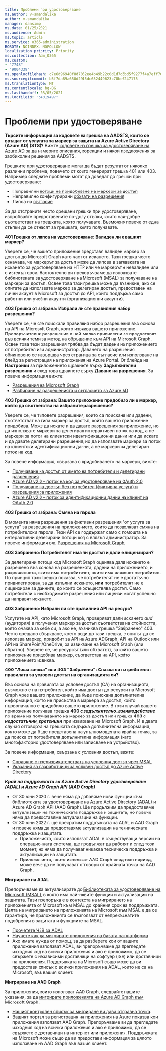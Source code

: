 ```yaml
---
title: Проблеми при удостоверяване
ms.author: v-smandalika
author: v-smandalika
manager: dansimp
ms.date: 01/25/2021
ms.audience: Admin
ms.topic: article
ms.service: o365-administration
ROBOTS: NOINDEX, NOFOLLOW
localization_priority: Priority
ms.collection: Adm_O365
ms.custom:
- "7748"
- "9004339"
ms.openlocfilehash: c7e6d96940f8d7052ee4b49b22c0d1d7d5bd5f9277f4a7eff709def1da2e13af
ms.sourcegitcommit: b5f7da89a650d2915dc652449623c78be6247175
ms.translationtype: MT
ms.contentlocale: bg-BG
ms.lasthandoff: 08/05/2021
ms.locfileid: "54019497"
---
```

# <a name="authentication-issues"></a>Проблеми при удостоверяване

**Търсите информация за кодовете на грешка на AADSTS, които се връщат от услугата за маркер за защита на Azure Active Directory (Azure AD) (STS)?** Вижте [кодовете на грешка за удостоверяване на Azure AD](https://docs.microsoft.com/azure/active-directory/develop/reference-aadsts-error-codes) за да намерите описания, корекции и някои предложения за заобиколни решения за AADSTS.

Грешките при удостоверяване могат да бъдат резултат от няколко различни проблема, повечето от които генерират грешка 401 или 403. Например следните проблеми могат да доведат до грешки при удостоверяване:

- Неправилни [потоци на придобиване на маркери за достъп](https://docs.microsoft.com/azure/active-directory/develop/authentication-vs-authorization) 
- Неправилно конфигурирани [обхвати на разрешения](https://docs.microsoft.com/azure/active-directory/develop/v2-permissions-and-consent) 
- Липса на [съгласие](https://docs.microsoft.com/azure/active-directory/develop/howto-convert-app-to-be-multi-tenant#understanding-user-and-admin-consent)

За да отстраните често срещани грешки при удостоверяване, изпробвайте предоставените по-долу стъпки, които най-добре съответстват на грешката, която получавате. Възможно повече от една стъпки да се отнасят за грешката, която получавате.

**401 Грешка от липса на удостоверяване: Валиден ли е вашият маркер?**

Уверете се, че вашето приложение представя валиден маркер за достъп до Microsoft Graph като част от искането. Тази грешка често означава, че маркерът за достъп може да липсва в заглавката на искането за удостоверяване на HTTP или че маркерът е невалиден или с изтекъл срок. Настоятелно ви препоръчваме да използвате библиотеката за удостоверяване на Microsoft (MSAL) за получаване на маркери за достъп. Освен това тази грешка може да възникне, ако се опитате да използвате маркер за делегиран достъп, предоставен на личен акаунт в Microsoft за достъп до API, който поддържа само работни или учебни акаунти (организационни акаунти).

**403 Грешка от забрана: Избрали ли сте правилния набор разрешения?**

Уверете се, че сте поискали правилния набор разрешения въз основа на API на Microsoft Graph, които извиква вашето приложение. Препоръчителни разрешения с най-малко привилегии се предоставят във всички теми за метод на обръщение към API на Microsoft Graph. Освен това тези разрешения трябва да бъдат дадени на приложението от потребител или администратор. Даването на разрешения обикновено се извършва чрез страница за съгласие или използване на блейд за регистрация на приложения на Azure Portal. От блейда на **Настройки** за приложението щракнете върху **Задължителни разрешения** и след това щракнете върху **Даване на разрешения**. За повече информация вижте:

- [Разрешения на Microsoft Graph](https://docs.microsoft.com/graph/permissions-reference) 
- [Разбиране на разрешенията и съгласието за Azure AD](https://docs.microsoft.com/azure/active-directory/develop/v2-permissions-and-consent)

**403 Грешка от забрана: Вашето приложение придобило ли е маркер, който да съответства на избраните разрешения?**

Уверете се, че типовете разрешения, които са поискани или дадени, съответстват на типа маркер за достъп, който вашето приложение придобива. Може да искате и да давате разрешения за приложение, но да използвате маркери за делегиран интерактивен поток на код, а не маркери за поток на клиентски идентификационни данни или да искате и да давате делегирани разрешения, но да използвате маркери за поток на клиентски идентификационни данни, а не маркери за делегиран поток на код.

За повече информация, свързана с придобиването на маркери, вижте:

- [Получаване на достъп от името на потребители и делегирани разрешения](https://docs.microsoft.com/graph/auth-v2-user) 
- [Azure AD v2.0 – поток на код за удостоверяване на OAuth 2.0](https://docs.microsoft.com/azure/active-directory/develop/v2-oauth2-auth-code-flow) 
- [Получаване на достъп без потребител (фиктивна услуга) и разрешения за приложения](https://docs.microsoft.com/graph/auth-v2-service) 
- [Azure AD v2.0 – поток за идентификационни данни на клиент на OAuth 2.0](https://docs.microsoft.com/azure/active-directory/develop/v2-oauth2-client-creds-grant-flow)

**403 Грешка от забрана: Смяна на парола**

В момента няма разрешения за фиктивни разрешения "от услуга за услуга" за разрешения на приложението, които да позволяват смяна на потребителски пароли. Тези API се поддържат само с помощта на интерактивни делегирани потоци код с влязъл администратор. За повече информация вж. [Разрешения на Microsoft Graph](https://docs.microsoft.com/graph/permissions-reference).

**403 Забранено: Потребителят има ли достъп и дали е лицензиран?**

За делегирани потоци код Microsoft Graph оценява дали искането е разрешено въз основа на разрешенията, дадени на приложението, и разрешенията, които има потребителят, които има влезлият потребител. По принцип тази грешка показва, че потребителят не е достатъчно привилегирован, за да изпълни искането, **или** потребителят не е лицензиран за данните, до които се осъществява достъп. Само потребители с необходимите разрешения или лицензи могат успешно да направят искането.

**403 Забранено: Избрали ли сте правилния API на ресурс?**

Услугите на API, като Microsoft Graph, проверяват дали искането *aud* (аудитория) в получения маркер за достъп съответства на стойността, която очаква за себе си, а ако не, възниква грешка "Забранено" 403. Често срещано объркване, което води до тази грешка, е опитът да се използва маркер, придобит за API на Azure ADGraph, API на Outlook или API на SharePoint/OneDrive, за извикване на Microsoft Graph (или обратно). Уверете се, че ресурсът (или обхватът), за който вашето приложение придобива маркер, съответства на API, който приложението извиква.

**400 "Лоша заявка" или 403 "Забранено": Спазва ли потребителят правилата за условен достъп на организацията си?**

Въз основа на правилата за условен достъп (CA) на организацията, възможно е на потребител, който има достъп до ресурси на Microsoft Graph чрез вашето приложение, да бъде поискана допълнителна информация, която не присъства в маркера за достъп, който първоначално е придобило вашето приложение. В този случай вашето приложение получава грешка **400 с *задължително_взаимодействие*** по време на получаването на маркер за достъп или грешка **403 с *недостатъчни_претенции*** при извикване на Microsoft Graph. И в двата случая отговорът на грешката съдържа допълнителна информация, която може да бъде представена на упълномощената крайна точка, за да поиска от потребителя допълнителна информация (като многофакторно удостоверяване или записване на устройство).

За повече информация, свързана с условния достъп, вижте:

- [Справяне с предизвикателствата на условния достъп чрез MSAL](https://docs.microsoft.com/azure/active-directory/develop/msal-error-handling-dotnet#conditional-access-and-claims-challenges) 
- [Указания за разработчици за условен достъп до Azure Active Directory](https://docs.microsoft.com/azure/active-directory/develop/v2-conditional-access-dev-guide)

***Край на поддръжката за Azure Active Directory удостоверяване (ADAL) и Azure AD Graph API (AAD Graph)***

- От 30 юни 2020 г. вече няма да добавяме нови функции към библиотеката за удостоверяване на Azure Active Directory (ADAL) и Azure AD Graph API (AAD Graph). Ще продължим да предоставяме актуализации на техническата поддръжка и защитата, но повече няма да предоставяме актуализации на функции.
- От 30 юни 2022 г. ще прекратим поддръжката за ADAL и AAD Graph и повече няма да предоставяме актуализации на техническата поддръжка и защитата.
    - Приложенията, които използват ADAL в съществуващи версии на операционната система, ще продължат да работят и след този момент, но няма да получават никаква техническа поддръжка и актуализации на защитата.
    - Приложенията, които използват AAD Graph след този период, може вече да не получават отговори от крайната точка на AAD Graph.

**Мигриране на ADAL**

Препоръчваме да актуализирате до [Библиотеката за удостоверяване на Microsoft (MSAL)](https://docs.microsoft.com/azure/active-directory/develop/v2-overview), в която има най-новите функции и актуализации на защитата. Тази препоръка е в контекста на мигрирането на приложенията от Microsoft към MSAL до крайния срок на поддръжката. Целта на мигрирането на приложенията на Microsoft към MSAL е да се гарантира, че приложенията се възползват от непрекъснатите подобрения в защитата и функциите на MSAL.

- [Прочетете ЧЗВ за ADAL](https://docs.microsoft.com/azure/active-directory/develop/msal-migration#frequently-asked-questions-faq) 
- [Научете как да мигрирате приложения на базата на платформа](https://docs.microsoft.com/azure/active-directory/develop/msal-migration#frequently-asked-questions-faq) 
- Ако имате нужда от помощ, за да разберете кои от вашите приложения използват ADAL, ви препоръчваме да прегледате изходния код на всички приложения и ако е приложимо, да се свържете с независими доставчици на софтуер (ISV) или доставчици на приложения. Поддръжката на Microsoft също може да ви предостави списък с всички приложения на ADAL, които не са на Microsoft, във вашия клиент.

**Мигриране на AAD Graph**

За приложения, които използват AAD Graph, следвайте нашите указания, за да [мигрирате приложенията на Azure AD Graph към Microsoft Graph](https://docs.microsoft.com/graph/migrate-azure-ad-graph-planning-checklist?view=graph-rest-1.0&preserve-view=true).

- [Нашият контролен списък за мигриране ви дава отправна точка](https://docs.microsoft.com/graph/migrate-azure-ad-graph-planning-checklist). 
- Вашият портал за регистрация на приложения на Azure показва кои приложения използват AAD Graph. Препоръчваме ви да прегледате изходния код на всички приложения и ако е приложимо, да се свържете с доставчици на интернет или приложения. Поддръжката на Microsoft може също да ви предостави информация за цялото използване на AAD Graph във вашия клиент.

 










